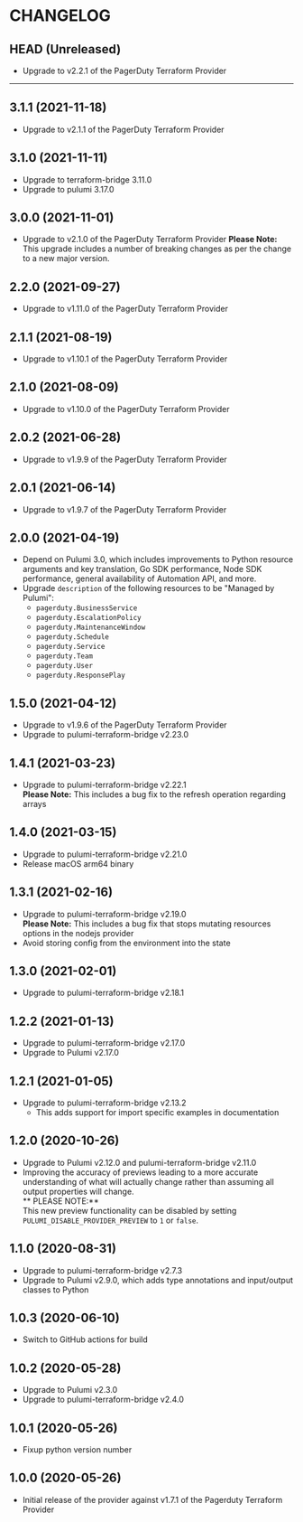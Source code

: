 CHANGELOG
=========

## HEAD (Unreleased)
* Upgrade to v2.2.1 of the PagerDuty Terraform Provider

---

## 3.1.1 (2021-11-18)
* Upgrade to v2.1.1 of the PagerDuty Terraform Provider

## 3.1.0 (2021-11-11)
* Upgrade to terraform-bridge 3.11.0
* Upgrade to pulumi 3.17.0

## 3.0.0 (2021-11-01)
* Upgrade to v2.1.0 of the PagerDuty Terraform Provider
  **Please Note:** This upgrade includes a number of breaking changes as per the change to a new major version.

## 2.2.0 (2021-09-27)
* Upgrade to v1.11.0 of the PagerDuty Terraform Provider

## 2.1.1 (2021-08-19)
* Upgrade to v1.10.1 of the PagerDuty Terraform Provider

## 2.1.0 (2021-08-09)
* Upgrade to v1.10.0 of the PagerDuty Terraform Provider

## 2.0.2 (2021-06-28)
* Upgrade to v1.9.9 of the PagerDuty Terraform Provider

## 2.0.1 (2021-06-14)
* Upgrade to v1.9.7 of the PagerDuty Terraform Provider

## 2.0.0 (2021-04-19)
* Depend on Pulumi 3.0, which includes improvements to Python resource arguments and key translation, Go SDK performance,
  Node SDK performance, general availability of Automation API, and more.
* Upgrade `description` of the following resources to be "Managed by Pulumi":
  - `pagerduty.BusinessService`
  - `pagerduty.EscalationPolicy`
  - `pagerduty.MaintenanceWindow`
  - `pagerduty.Schedule`
  - `pagerduty.Service`
  - `pagerduty.Team`
  - `pagerduty.User`
  - `pagerduty.ResponsePlay`

## 1.5.0 (2021-04-12)
* Upgrade to v1.9.6 of the PagerDuty Terraform Provider
* Upgrade to pulumi-terraform-bridge v2.23.0

## 1.4.1 (2021-03-23)
* Upgrade to pulumi-terraform-bridge v2.22.1  
  **Please Note:** This includes a bug fix to the refresh operation regarding arrays

## 1.4.0 (2021-03-15)
* Upgrade to pulumi-terraform-bridge v2.21.0
* Release macOS arm64 binary

## 1.3.1 (2021-02-16)
* Upgrade to pulumi-terraform-bridge v2.19.0  
  **Please Note:** This includes a bug fix that stops mutating resources options in the nodejs provider
* Avoid storing config from the environment into the state

## 1.3.0 (2021-02-01)
* Upgrade to pulumi-terraform-bridge v2.18.1

## 1.2.2 (2021-01-13)
* Upgrade to pulumi-terraform-bridge v2.17.0
* Upgrade to Pulumi v2.17.0

## 1.2.1 (2021-01-05)
* Upgrade to pulumi-terraform-bridge v2.13.2
  * This adds support for import specific examples in documentation

## 1.2.0 (2020-10-26)
* Upgrade to Pulumi v2.12.0 and pulumi-terraform-bridge v2.11.0
* Improving the accuracy of previews leading to a more accurate understanding of what will actually change rather than assuming all output properties will change.  
  ** PLEASE NOTE:**  
  This new preview functionality can be disabled by setting `PULUMI_DISABLE_PROVIDER_PREVIEW` to `1` or `false`.

## 1.1.0 (2020-08-31)
* Upgrade to pulumi-terraform-bridge v2.7.3
* Upgrade to Pulumi v2.9.0, which adds type annotations and input/output classes to Python

## 1.0.3 (2020-06-10)
* Switch to GitHub actions for build

## 1.0.2 (2020-05-28)
* Upgrade to Pulumi v2.3.0
* Upgrade to pulumi-terraform-bridge v2.4.0

## 1.0.1 (2020-05-26)
* Fixup python version number

## 1.0.0 (2020-05-26)
* Initial release of the provider against v1.7.1 of the Pagerduty Terraform Provider

